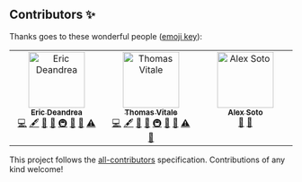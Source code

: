 

## Contributors ✨

Thanks goes to these wonderful people ([emoji key](https://allcontributors.org/docs/en/emoji-key)):

<!-- ALL-CONTRIBUTORS-LIST:START - Do not remove or modify this section -->
<!-- prettier-ignore-start -->
<!-- markdownlint-disable -->
<table>
  <tbody>
    <tr>
      <td align="center" valign="top" width="14.28%"><a href="https://developers.redhat.com/author/eric-deandrea"><img src="https://avatars.githubusercontent.com/u/363447?v=4?s=100" width="100px;" alt="Eric Deandrea"/><br /><sub><b>Eric Deandrea</b></sub></a><br /><a href="#code-edeandrea" title="Code">💻</a> <a href="#content-edeandrea" title="Content">🖋</a> <a href="#doc-edeandrea" title="Documentation">📖</a> <a href="#ideas-edeandrea" title="Ideas, Planning, & Feedback">🤔</a> <a href="#infra-edeandrea" title="Infrastructure (Hosting, Build-Tools, etc)">🚇</a> <a href="#maintenance-edeandrea" title="Maintenance">🚧</a> <a href="#projectManagement-edeandrea" title="Project Management">📆</a> <a href="#test-edeandrea" title="Tests">⚠️</a></td>
      <td align="center" valign="top" width="14.28%"><a href="http://thomasvitale.com"><img src="https://avatars.githubusercontent.com/u/8523418?v=4?s=100" width="100px;" alt="Thomas Vitale"/><br /><sub><b>Thomas Vitale</b></sub></a><br /><a href="#code-ThomasVitale" title="Code">💻</a> <a href="#content-ThomasVitale" title="Content">🖋</a> <a href="#doc-ThomasVitale" title="Documentation">📖</a> <a href="#ideas-ThomasVitale" title="Ideas, Planning, & Feedback">🤔</a> <a href="#infra-ThomasVitale" title="Infrastructure (Hosting, Build-Tools, etc)">🚇</a> <a href="#maintenance-ThomasVitale" title="Maintenance">🚧</a> <a href="#projectManagement-ThomasVitale" title="Project Management">📆</a> <a href="#test-ThomasVitale" title="Tests">⚠️</a> <a href="#review-ThomasVitale" title="Reviewed Pull Requests">👀</a></td>
      <td align="center" valign="top" width="14.28%"><a href="http://www.lordofthejars.com"><img src="https://avatars.githubusercontent.com/u/1517153?v=4?s=100" width="100px;" alt="Alex Soto"/><br /><sub><b>Alex Soto</b></sub></a><br /><a href="#ideas-lordofthejars" title="Ideas, Planning, & Feedback">🤔</a> <a href="#projectManagement-lordofthejars" title="Project Management">📆</a></td>
    </tr>
  </tbody>
</table>

<!-- markdownlint-restore -->
<!-- prettier-ignore-end -->

<!-- ALL-CONTRIBUTORS-LIST:END -->

This project follows the [all-contributors](https://github.com/all-contributors/all-contributors) specification. Contributions of any kind welcome!
